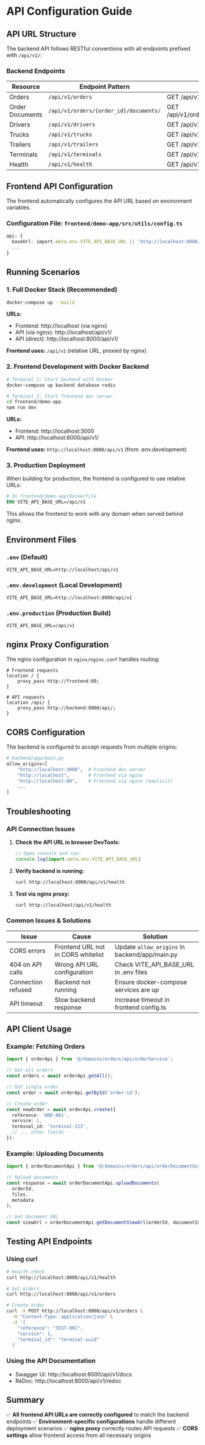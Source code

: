 # API Configuration Guide

## API URL Structure

The backend API follows RESTful conventions with all endpoints prefixed with `/api/v1/`:

### Backend Endpoints

| Resource | Endpoint Pattern | Example |
|----------|-----------------|---------|
| Orders | `/api/v1/orders` | GET /api/v1/orders |
| Order Documents | `/api/v1/orders/{order_id}/documents/` | GET /api/v1/orders/123/documents/ |
| Drivers | `/api/v1/drivers` | GET /api/v1/drivers |
| Trucks | `/api/v1/trucks` | GET /api/v1/trucks |
| Trailers | `/api/v1/trailers` | GET /api/v1/trailers |
| Terminals | `/api/v1/terminals` | GET /api/v1/terminals |
| Health | `/api/v1/health` | GET /api/v1/health |

## Frontend API Configuration

The frontend automatically configures the API URL based on environment variables.

### Configuration File: `frontend/demo-app/src/utils/config.ts`

```typescript
api: {
  baseUrl: import.meta.env.VITE_API_BASE_URL || 'http://localhost:8000/api/v1',
  ...
}
```

## Running Scenarios

### 1. Full Docker Stack (Recommended)

```bash
docker-compose up --build
```

**URLs:**
- Frontend: http://localhost (via nginx)
- API (via nginx): http://localhost/api/v1/
- API (direct): http://localhost:8000/api/v1/

**Frontend uses:** `/api/v1` (relative URL, proxied by nginx)

### 2. Frontend Development with Docker Backend

```bash
# Terminal 1: Start backend with Docker
docker-compose up backend database redis

# Terminal 2: Start frontend dev server
cd frontend/demo-app
npm run dev
```

**URLs:**
- Frontend: http://localhost:3000
- API: http://localhost:8000/api/v1/

**Frontend uses:** `http://localhost:8000/api/v1` (from .env.development)

### 3. Production Deployment

When building for production, the frontend is configured to use relative URLs:

```dockerfile
# In frontend/demo-app/Dockerfile
ENV VITE_API_BASE_URL=/api/v1
```

This allows the frontend to work with any domain when served behind nginx.

## Environment Files

### `.env` (Default)
```env
VITE_API_BASE_URL=http://localhost/api/v1
```

### `.env.development` (Local Development)
```env
VITE_API_BASE_URL=http://localhost:8000/api/v1
```

### `.env.production` (Production Build)
```env
VITE_API_BASE_URL=/api/v1
```

## nginx Proxy Configuration

The nginx configuration in `nginx/nginx.conf` handles routing:

```nginx
# Frontend requests
location / {
    proxy_pass http://frontend:80;
}

# API requests
location /api/ {
    proxy_pass http://backend:8000/api/;
}
```

## CORS Configuration

The backend is configured to accept requests from multiple origins:

```python
# backend/app/main.py
allow_origins=[
    "http://localhost:3000",  # Frontend dev server
    "http://localhost",       # Frontend via nginx
    "http://localhost:80",    # Frontend via nginx (explicit)
    ...
]
```

## Troubleshooting

### API Connection Issues

1. **Check the API URL in browser DevTools:**
   ```javascript
   // Open console and run:
   console.log(import.meta.env.VITE_API_BASE_URL)
   ```

2. **Verify backend is running:**
   ```bash
   curl http://localhost:8000/api/v1/health
   ```

3. **Test via nginx proxy:**
   ```bash
   curl http://localhost/api/v1/health
   ```

### Common Issues & Solutions

| Issue | Cause | Solution |
|-------|-------|----------|
| CORS errors | Frontend URL not in CORS whitelist | Update `allow_origins` in backend/app/main.py |
| 404 on API calls | Wrong API URL configuration | Check VITE_API_BASE_URL in .env files |
| Connection refused | Backend not running | Ensure docker-compose services are up |
| API timeout | Slow backend response | Increase timeout in frontend config.ts |

## API Client Usage

### Example: Fetching Orders

```typescript
import { orderApi } from '@/domains/orders/api/orderService';

// Get all orders
const orders = await orderApi.getAll();

// Get single order
const order = await orderApi.getById('order-id');

// Create order
const newOrder = await orderApi.create({
  reference: 'ORD-001',
  service: 1,
  terminal_id: 'terminal-123',
  // ... other fields
});
```

### Example: Uploading Documents

```typescript
import { orderDocumentApi } from '@/domains/orders/api/orderDocumentService';

// Upload documents
const response = await orderDocumentApi.uploadDocuments(
  orderId,
  files,
  metadata
);

// Get document URL
const viewUrl = orderDocumentApi.getDocumentViewUrl(orderId, documentId);
```

## Testing API Endpoints

### Using curl

```bash
# Health check
curl http://localhost:8000/api/v1/health

# Get orders
curl http://localhost:8000/api/v1/orders

# Create order
curl -X POST http://localhost:8000/api/v1/orders \
  -H "Content-Type: application/json" \
  -d '{
    "reference": "TEST-001",
    "service": 1,
    "terminal_id": "terminal-uuid"
  }'
```

### Using the API Documentation

- Swagger UI: http://localhost:8000/api/v1/docs
- ReDoc: http://localhost:8000/api/v1/redoc

## Summary

✅ **All frontend API URLs are correctly configured** to match the backend endpoints
✅ **Environment-specific configurations** handle different deployment scenarios
✅ **nginx proxy** correctly routes API requests
✅ **CORS settings** allow frontend access from all necessary origins